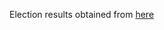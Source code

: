 Election results obtained from [here](https://github.com/tonmcg/County_Level_Election_Results_12-16)
